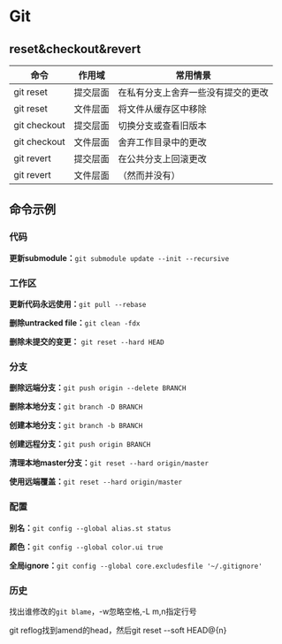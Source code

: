 # Git

## reset&checkout&revert

| **命令**      | **作用域** | **常用情景**                       |
| ------------- | ---------- | ---------------------------------- |
| git  reset    | 提交层面   | 在私有分支上舍弃一些没有提交的更改 |
| git  reset    | 文件层面   | 将文件从缓存区中移除               |
| git  checkout | 提交层面   | 切换分支或查看旧版本               |
| git  checkout | 文件层面   | 舍弃工作目录中的更改               |
| git  revert   | 提交层面   | 在公共分支上回滚更改               |
| git  revert   | 文件层面   | （然而并没有）                     |

## 命令示例

### 代码

**更新submodule：**`git submodule update --init --recursive`

### 工作区

**更新代码永远使用：**`git pull --rebase`

**删除untracked file：**`git clean -fdx`

**删除未提交的变更：** `git reset --hard HEAD`

### 分支

**删除远端分支：**`git push origin --delete BRANCH`

**删除本地分支：**`git branch -D BRANCH`

**创建本地分支：**`git branch -b BRANCH`

**创建远程分支：**`git push origin BRANCH`

**清理本地master分支：**`git reset --hard origin/master`

**使用远端覆盖：**`git reset --hard origin/master`

### 配置

**别名：**`git config --global alias.st status`

**颜色：**`git config --global color.ui true`

**全局ignore：**`git config --global core.excludesfile '~/.gitignore'`

### 历史

找出谁修改的`git blame`，-w忽略空格,-L m,n指定行号

git reflog找到amend的head，然后git reset --soft HEAD@{n}
